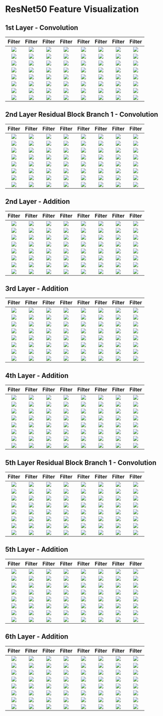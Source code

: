 # ResNet50 Feature Visualization

## 1st Layer - Convolution

|     Filter     |     Filter     |     Filter     |     Filter     |     Filter     |     Filter     |     Filter     |     Filter     |
| :------------: | :------------: | :------------: | :------------: | :------------: | :------------: | :------------: | :------------: |
| ![](1/000.png) | ![](1/001.png) | ![](1/002.png) | ![](1/003.png) | ![](1/004.png) | ![](1/005.png) | ![](1/006.png) | ![](1/007.png) |
| ![](1/008.png) | ![](1/009.png) | ![](1/010.png) | ![](1/011.png) | ![](1/012.png) | ![](1/013.png) | ![](1/014.png) | ![](1/015.png) |
| ![](1/016.png) | ![](1/017.png) | ![](1/018.png) | ![](1/019.png) | ![](1/020.png) | ![](1/021.png) | ![](1/022.png) | ![](1/023.png) |
| ![](1/024.png) | ![](1/025.png) | ![](1/026.png) | ![](1/027.png) | ![](1/028.png) | ![](1/029.png) | ![](1/030.png) | ![](1/031.png) |
| ![](1/032.png) | ![](1/033.png) | ![](1/034.png) | ![](1/035.png) | ![](1/036.png) | ![](1/037.png) | ![](1/038.png) | ![](1/039.png) |
| ![](1/040.png) | ![](1/041.png) | ![](1/042.png) | ![](1/043.png) | ![](1/044.png) | ![](1/045.png) | ![](1/046.png) | ![](1/047.png) |
| ![](1/048.png) | ![](1/049.png) | ![](1/050.png) | ![](1/051.png) | ![](1/052.png) | ![](1/053.png) | ![](1/054.png) | ![](1/055.png) |
| ![](1/056.png) | ![](1/057.png) | ![](1/058.png) | ![](1/059.png) | ![](1/060.png) | ![](1/061.png) | ![](1/062.png) | ![](1/063.png) |

## 2nd Layer Residual Block Branch 1 - Convolution

|     Filter     |     Filter     |     Filter     |     Filter     |     Filter     |     Filter     |     Filter     |     Filter     |
| :------------: | :------------: | :------------: | :------------: | :------------: | :------------: | :------------: | :------------: |
| ![](2a/000.png) | ![](2a/001.png) | ![](2a/002.png) | ![](2a/003.png) | ![](2a/004.png) | ![](2a/005.png) | ![](2a/006.png) | ![](2a/007.png) |
| ![](2a/008.png) | ![](2a/009.png) | ![](2a/010.png) | ![](2a/011.png) | ![](2a/012.png) | ![](2a/013.png) | ![](2a/014.png) | ![](2a/015.png) |
| ![](2a/016.png) | ![](2a/017.png) | ![](2a/018.png) | ![](2a/019.png) | ![](2a/020.png) | ![](2a/021.png) | ![](2a/022.png) | ![](2a/023.png) |
| ![](2a/024.png) | ![](2a/025.png) | ![](2a/026.png) | ![](2a/027.png) | ![](2a/028.png) | ![](2a/029.png) | ![](2a/030.png) | ![](2a/031.png) |
| ![](2a/032.png) | ![](2a/033.png) | ![](2a/034.png) | ![](2a/035.png) | ![](2a/036.png) | ![](2a/037.png) | ![](2a/038.png) | ![](2a/039.png) |
| ![](2a/040.png) | ![](2a/041.png) | ![](2a/042.png) | ![](2a/043.png) | ![](2a/044.png) | ![](2a/045.png) | ![](2a/046.png) | ![](2a/047.png) |
| ![](2a/048.png) | ![](2a/049.png) | ![](2a/050.png) | ![](2a/051.png) | ![](2a/052.png) | ![](2a/053.png) | ![](2a/054.png) | ![](2a/055.png) |
| ![](2a/056.png) | ![](2a/057.png) | ![](2a/058.png) | ![](2a/059.png) | ![](2a/060.png) | ![](2a/061.png) | ![](2a/062.png) | ![](2a/063.png) |

## 2nd Layer - Addition

|     Filter     |     Filter     |     Filter     |     Filter     |     Filter     |     Filter     |     Filter     |     Filter     |
| :------------: | :------------: | :------------: | :------------: | :------------: | :------------: | :------------: | :------------: |
| ![](2f/000.png) | ![](2f/001.png) | ![](2f/002.png) | ![](2f/003.png) | ![](2f/004.png) | ![](2f/005.png) | ![](2f/006.png) | ![](2f/007.png) |
| ![](2f/008.png) | ![](2f/009.png) | ![](2f/010.png) | ![](2f/011.png) | ![](2f/012.png) | ![](2f/013.png) | ![](2f/014.png) | ![](2f/015.png) |
| ![](2f/016.png) | ![](2f/017.png) | ![](2f/018.png) | ![](2f/019.png) | ![](2f/020.png) | ![](2f/021.png) | ![](2f/022.png) | ![](2f/023.png) |
| ![](2f/024.png) | ![](2f/025.png) | ![](2f/026.png) | ![](2f/027.png) | ![](2f/028.png) | ![](2f/029.png) | ![](2f/030.png) | ![](2f/031.png) |
| ![](2f/032.png) | ![](2f/033.png) | ![](2f/034.png) | ![](2f/035.png) | ![](2f/036.png) | ![](2f/037.png) | ![](2f/038.png) | ![](2f/039.png) |
| ![](2f/040.png) | ![](2f/041.png) | ![](2f/042.png) | ![](2f/043.png) | ![](2f/044.png) | ![](2f/045.png) | ![](2f/046.png) | ![](2f/047.png) |
| ![](2f/048.png) | ![](2f/049.png) | ![](2f/050.png) | ![](2f/051.png) | ![](2f/052.png) | ![](2f/053.png) | ![](2f/054.png) | ![](2f/055.png) |
| ![](2f/056.png) | ![](2f/057.png) | ![](2f/058.png) | ![](2f/059.png) | ![](2f/060.png) | ![](2f/061.png) | ![](2f/062.png) | ![](2f/063.png) |

## 3rd Layer - Addition

|     Filter     |     Filter     |     Filter     |     Filter     |     Filter     |     Filter     |     Filter     |     Filter     |
| :------------: | :------------: | :------------: | :------------: | :------------: | :------------: | :------------: | :------------: |
| ![](3/000.png) | ![](3/001.png) | ![](3/002.png) | ![](3/003.png) | ![](3/004.png) | ![](3/005.png) | ![](3/006.png) | ![](3/007.png) |
| ![](3/008.png) | ![](3/009.png) | ![](3/010.png) | ![](3/011.png) | ![](3/012.png) | ![](3/013.png) | ![](3/014.png) | ![](3/015.png) |
| ![](3/016.png) | ![](3/017.png) | ![](3/018.png) | ![](3/019.png) | ![](3/020.png) | ![](3/021.png) | ![](3/022.png) | ![](3/023.png) |
| ![](3/024.png) | ![](3/025.png) | ![](3/026.png) | ![](3/027.png) | ![](3/028.png) | ![](3/029.png) | ![](3/030.png) | ![](3/031.png) |
| ![](3/032.png) | ![](3/033.png) | ![](3/034.png) | ![](3/035.png) | ![](3/036.png) | ![](3/037.png) | ![](3/038.png) | ![](3/039.png) |
| ![](3/040.png) | ![](3/041.png) | ![](3/042.png) | ![](3/043.png) | ![](3/044.png) | ![](3/045.png) | ![](3/046.png) | ![](3/047.png) |
| ![](3/048.png) | ![](3/049.png) | ![](3/050.png) | ![](3/051.png) | ![](3/052.png) | ![](3/053.png) | ![](3/054.png) | ![](3/055.png) |
| ![](3/056.png) | ![](3/057.png) | ![](3/058.png) | ![](3/059.png) | ![](3/060.png) | ![](3/061.png) | ![](3/062.png) | ![](3/063.png) |

## 4th Layer - Addition

|     Filter     |     Filter     |     Filter     |     Filter     |     Filter     |     Filter     |     Filter     |     Filter     |
| :------------: | :------------: | :------------: | :------------: | :------------: | :------------: | :------------: | :------------: |
| ![](4/000.png) | ![](4/001.png) | ![](4/002.png) | ![](4/003.png) | ![](4/004.png) | ![](4/005.png) | ![](4/006.png) | ![](4/007.png) |
| ![](4/008.png) | ![](4/009.png) | ![](4/010.png) | ![](4/011.png) | ![](4/012.png) | ![](4/013.png) | ![](4/014.png) | ![](4/015.png) |
| ![](4/016.png) | ![](4/017.png) | ![](4/018.png) | ![](4/019.png) | ![](4/020.png) | ![](4/021.png) | ![](4/022.png) | ![](4/023.png) |
| ![](4/024.png) | ![](4/025.png) | ![](4/026.png) | ![](4/027.png) | ![](4/028.png) | ![](4/029.png) | ![](4/030.png) | ![](4/031.png) |
| ![](4/032.png) | ![](4/033.png) | ![](4/034.png) | ![](4/035.png) | ![](4/036.png) | ![](4/037.png) | ![](4/038.png) | ![](4/039.png) |
| ![](4/040.png) | ![](4/041.png) | ![](4/042.png) | ![](4/043.png) | ![](4/044.png) | ![](4/045.png) | ![](4/046.png) | ![](4/047.png) |
| ![](4/048.png) | ![](4/049.png) | ![](4/050.png) | ![](4/051.png) | ![](4/052.png) | ![](4/053.png) | ![](4/054.png) | ![](4/055.png) |
| ![](4/056.png) | ![](4/057.png) | ![](4/058.png) | ![](4/059.png) | ![](4/060.png) | ![](4/061.png) | ![](4/062.png) | ![](4/063.png) |

## 5th Layer Residual Block Branch 1 - Convolution

|     Filter     |     Filter     |     Filter     |     Filter     |     Filter     |     Filter     |     Filter     |     Filter     |
| :------------: | :------------: | :------------: | :------------: | :------------: | :------------: | :------------: | :------------: |
| ![](5a/000.png) | ![](5a/001.png) | ![](5a/002.png) | ![](5a/003.png) | ![](5a/004.png) | ![](5a/005.png) | ![](5a/006.png) | ![](5a/007.png) |
| ![](5a/008.png) | ![](5a/009.png) | ![](5a/010.png) | ![](5a/011.png) | ![](5a/012.png) | ![](5a/013.png) | ![](5a/014.png) | ![](5a/015.png) |
| ![](5a/016.png) | ![](5a/017.png) | ![](5a/018.png) | ![](5a/019.png) | ![](5a/020.png) | ![](5a/021.png) | ![](5a/022.png) | ![](5a/023.png) |
| ![](5a/024.png) | ![](5a/025.png) | ![](5a/026.png) | ![](5a/027.png) | ![](5a/028.png) | ![](5a/029.png) | ![](5a/030.png) | ![](5a/031.png) |
| ![](5a/032.png) | ![](5a/033.png) | ![](5a/034.png) | ![](5a/035.png) | ![](5a/036.png) | ![](5a/037.png) | ![](5a/038.png) | ![](5a/039.png) |
| ![](5a/040.png) | ![](5a/041.png) | ![](5a/042.png) | ![](5a/043.png) | ![](5a/044.png) | ![](5a/045.png) | ![](5a/046.png) | ![](5a/047.png) |
| ![](5a/048.png) | ![](5a/049.png) | ![](5a/050.png) | ![](5a/051.png) | ![](5a/052.png) | ![](5a/053.png) | ![](5a/054.png) | ![](5a/055.png) |
| ![](5a/056.png) | ![](5a/057.png) | ![](5a/058.png) | ![](5a/059.png) | ![](5a/060.png) | ![](5a/061.png) | ![](5a/062.png) | ![](5a/063.png) |

## 5th Layer - Addition

|     Filter     |     Filter     |     Filter     |     Filter     |     Filter     |     Filter     |     Filter     |     Filter     |
| :------------: | :------------: | :------------: | :------------: | :------------: | :------------: | :------------: | :------------: |
| ![](5f/000.png) | ![](5f/001.png) | ![](5f/002.png) | ![](5f/003.png) | ![](5f/004.png) | ![](5f/005.png) | ![](5f/006.png) | ![](5f/007.png) |
| ![](5f/008.png) | ![](5f/009.png) | ![](5f/010.png) | ![](5f/011.png) | ![](5f/012.png) | ![](5f/013.png) | ![](5f/014.png) | ![](5f/015.png) |
| ![](5f/016.png) | ![](5f/017.png) | ![](5f/018.png) | ![](5f/019.png) | ![](5f/020.png) | ![](5f/021.png) | ![](5f/022.png) | ![](5f/023.png) |
| ![](5f/024.png) | ![](5f/025.png) | ![](5f/026.png) | ![](5f/027.png) | ![](5f/028.png) | ![](5f/029.png) | ![](5f/030.png) | ![](5f/031.png) |
| ![](5f/032.png) | ![](5f/033.png) | ![](5f/034.png) | ![](5f/035.png) | ![](5f/036.png) | ![](5f/037.png) | ![](5f/038.png) | ![](5f/039.png) |
| ![](5f/040.png) | ![](5f/041.png) | ![](5f/042.png) | ![](5f/043.png) | ![](5f/044.png) | ![](5f/045.png) | ![](5f/046.png) | ![](5f/047.png) |
| ![](5f/048.png) | ![](5f/049.png) | ![](5f/050.png) | ![](5f/051.png) | ![](5f/052.png) | ![](5f/053.png) | ![](5f/054.png) | ![](5f/055.png) |
| ![](5f/056.png) | ![](5f/057.png) | ![](5f/058.png) | ![](5f/059.png) | ![](5f/060.png) | ![](5f/061.png) | ![](5f/062.png) | ![](5f/063.png) |

## 6th Layer - Addition

|     Filter     |     Filter     |     Filter     |     Filter     |     Filter     |     Filter     |     Filter     |     Filter     |
| :------------: | :------------: | :------------: | :------------: | :------------: | :------------: | :------------: | :------------: |
| ![](6/000.png) | ![](6/001.png) | ![](6/002.png) | ![](6/003.png) | ![](6/004.png) | ![](6/005.png) | ![](6/006.png) | ![](6/007.png) |
| ![](6/008.png) | ![](6/009.png) | ![](6/010.png) | ![](6/011.png) | ![](6/012.png) | ![](6/013.png) | ![](6/014.png) | ![](6/015.png) |
| ![](6/016.png) | ![](6/017.png) | ![](6/018.png) | ![](6/019.png) | ![](6/020.png) | ![](6/021.png) | ![](6/022.png) | ![](6/023.png) |
| ![](6/024.png) | ![](6/025.png) | ![](6/026.png) | ![](6/027.png) | ![](6/028.png) | ![](6/029.png) | ![](6/030.png) | ![](6/031.png) |
| ![](6/032.png) | ![](6/033.png) | ![](6/034.png) | ![](6/035.png) | ![](6/036.png) | ![](6/037.png) | ![](6/038.png) | ![](6/039.png) |
| ![](6/040.png) | ![](6/041.png) | ![](6/042.png) | ![](6/043.png) | ![](6/044.png) | ![](6/045.png) | ![](6/046.png) | ![](6/047.png) |
| ![](6/048.png) | ![](6/049.png) | ![](6/050.png) | ![](6/051.png) | ![](6/052.png) | ![](6/053.png) | ![](6/054.png) | ![](6/055.png) |
| ![](6/056.png) | ![](6/057.png) | ![](6/058.png) | ![](6/059.png) | ![](6/060.png) | ![](6/061.png) | ![](6/062.png) | ![](6/063.png) |

